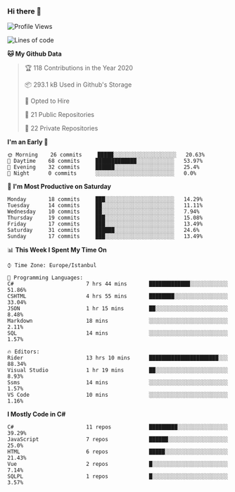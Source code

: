 ### Hi there 👋

<!--START_SECTION:waka-->
![Profile Views](http://img.shields.io/badge/Profile%20Views-3-blue)

![Lines of code](https://img.shields.io/badge/From%20Hello%20World%20I%27ve%20Written-19.7%20million%20lines%20of%20code-blue)

**🐱 My Github Data** 

> 🏆 118 Contributions in the Year 2020
 > 
> 📦 293.1 kB Used in Github's Storage 
 > 
> 💼 Opted to Hire
 > 
> 📜 21 Public Repositories
 > 
> 🔑 22 Private Repositories 

**I'm an Early 🐤** 

```text
🌞 Morning    26 commits     █████░░░░░░░░░░░░░░░░░░░░   20.63% 
🌆 Daytime    68 commits     █████████████░░░░░░░░░░░░   53.97% 
🌃 Evening    32 commits     ██████░░░░░░░░░░░░░░░░░░░   25.4% 
🌙 Night      0 commits      ░░░░░░░░░░░░░░░░░░░░░░░░░   0.0%

```
📅 **I'm Most Productive on Saturday** 

```text
Monday       18 commits     ███░░░░░░░░░░░░░░░░░░░░░░   14.29% 
Tuesday      14 commits     ██░░░░░░░░░░░░░░░░░░░░░░░   11.11% 
Wednesday    10 commits     ██░░░░░░░░░░░░░░░░░░░░░░░   7.94% 
Thursday     19 commits     ███░░░░░░░░░░░░░░░░░░░░░░   15.08% 
Friday       17 commits     ███░░░░░░░░░░░░░░░░░░░░░░   13.49% 
Saturday     31 commits     ██████░░░░░░░░░░░░░░░░░░░   24.6% 
Sunday       17 commits     ███░░░░░░░░░░░░░░░░░░░░░░   13.49%

```


📊 **This Week I Spent My Time On** 

```text
⌚︎ Time Zone: Europe/Istanbul

💬 Programming Languages: 
C#                       7 hrs 44 mins       █████████████░░░░░░░░░░░░   51.86% 
CSHTML                   4 hrs 55 mins       ████████░░░░░░░░░░░░░░░░░   33.04% 
JSON                     1 hr 15 mins        ██░░░░░░░░░░░░░░░░░░░░░░░   8.48% 
Markdown                 18 mins             ░░░░░░░░░░░░░░░░░░░░░░░░░   2.11% 
SQL                      14 mins             ░░░░░░░░░░░░░░░░░░░░░░░░░   1.57%

🔥 Editors: 
Rider                    13 hrs 10 mins      ██████████████████████░░░   88.34% 
Visual Studio            1 hr 19 mins        ██░░░░░░░░░░░░░░░░░░░░░░░   8.93% 
Ssms                     14 mins             ░░░░░░░░░░░░░░░░░░░░░░░░░   1.57% 
VS Code                  10 mins             ░░░░░░░░░░░░░░░░░░░░░░░░░   1.16%

```

**I Mostly Code in C#** 

```text
C#                       11 repos            █████████░░░░░░░░░░░░░░░░   39.29% 
JavaScript               7 repos             ██████░░░░░░░░░░░░░░░░░░░   25.0% 
HTML                     6 repos             █████░░░░░░░░░░░░░░░░░░░░   21.43% 
Vue                      2 repos             █░░░░░░░░░░░░░░░░░░░░░░░░   7.14% 
SQLPL                    1 repos             █░░░░░░░░░░░░░░░░░░░░░░░░   3.57%

```



<!--END_SECTION:waka-->

<!--
**ebubekirdinc/ebubekirdinc** is a ✨ _special_ ✨ repository because its `README.md` (this file) appears on your GitHub profile.

Here are some ideas to get you started:

- 🔭 I’m currently working on ...
- 🌱 I’m currently learning ...
- 👯 I’m looking to collaborate on ...
- 🤔 I’m looking for help with ...
- 💬 Ask me about ...
- 📫 How to reach me: ...
- 😄 Pronouns: ...
- ⚡ Fun fact: ...
-->
